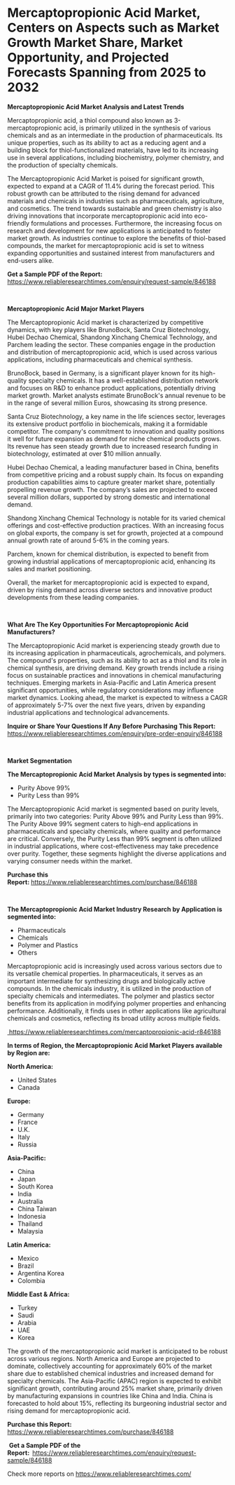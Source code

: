 <p><h1>Mercaptopropionic Acid Market, Centers on Aspects such as Market Growth Market Share, Market Opportunity, and Projected Forecasts Spanning from 2025 to 2032</h1></p><p><strong>Mercaptopropionic Acid Market Analysis and Latest Trends</strong></p>
<p><p>Mercaptopropionic acid, a thiol compound also known as 3-mercaptopropionic acid, is primarily utilized in the synthesis of various chemicals and as an intermediate in the production of pharmaceuticals. Its unique properties, such as its ability to act as a reducing agent and a building block for thiol-functionalized materials, have led to its increasing use in several applications, including biochemistry, polymer chemistry, and the production of specialty chemicals.</p><p>The Mercaptopropionic Acid Market is poised for significant growth, expected to expand at a CAGR of 11.4% during the forecast period. This robust growth can be attributed to the rising demand for advanced materials and chemicals in industries such as pharmaceuticals, agriculture, and cosmetics. The trend towards sustainable and green chemistry is also driving innovations that incorporate mercaptopropionic acid into eco-friendly formulations and processes. Furthermore, the increasing focus on research and development for new applications is anticipated to foster market growth. As industries continue to explore the benefits of thiol-based compounds, the market for mercaptopropionic acid is set to witness expanding opportunities and sustained interest from manufacturers and end-users alike.</p></p>
<p><strong>Get a Sample PDF of the Report:&nbsp;</strong> <a href="https://www.reliableresearchtimes.com/enquiry/request-sample/846188?utm_campaign=2143&utm_medium=2&utm_source=Github&utm_content=ia&utm_term=30012025&utm_id=mercaptopropionic-acid">https://www.reliableresearchtimes.com/enquiry/request-sample/846188</a></p>
<p>&nbsp;</p>
<p><strong>Mercaptopropionic Acid Major Market Players</strong></p>
<p><p>The Mercaptopropionic Acid market is characterized by competitive dynamics, with key players like BrunoBock, Santa Cruz Biotechnology, Hubei Dechao Chemical, Shandong Xinchang Chemical Technology, and Parchem leading the sector. These companies engage in the production and distribution of mercaptopropionic acid, which is used across various applications, including pharmaceuticals and chemical synthesis.</p><p>BrunoBock, based in Germany, is a significant player known for its high-quality specialty chemicals. It has a well-established distribution network and focuses on R&D to enhance product applications, potentially driving market growth. Market analysts estimate BrunoBock's annual revenue to be in the range of several million Euros, showcasing its strong presence.</p><p>Santa Cruz Biotechnology, a key name in the life sciences sector, leverages its extensive product portfolio in biochemicals, making it a formidable competitor. The company's commitment to innovation and quality positions it well for future expansion as demand for niche chemical products grows. Its revenue has seen steady growth due to increased research funding in biotechnology, estimated at over $10 million annually.</p><p>Hubei Dechao Chemical, a leading manufacturer based in China, benefits from competitive pricing and a robust supply chain. Its focus on expanding production capabilities aims to capture greater market share, potentially propelling revenue growth. The company’s sales are projected to exceed several million dollars, supported by strong domestic and international demand.</p><p>Shandong Xinchang Chemical Technology is notable for its varied chemical offerings and cost-effective production practices. With an increasing focus on global exports, the company is set for growth, projected at a compound annual growth rate of around 5-6% in the coming years.</p><p>Parchem, known for chemical distribution, is expected to benefit from growing industrial applications of mercaptopropionic acid, enhancing its sales and market positioning.</p><p>Overall, the market for mercaptopropionic acid is expected to expand, driven by rising demand across diverse sectors and innovative product developments from these leading companies.</p></p>
<p>&nbsp;</p>
<p><strong>What Are The Key Opportunities For Mercaptopropionic Acid Manufacturers?</strong></p>
<p><p>The Mercaptopropionic Acid market is experiencing steady growth due to its increasing application in pharmaceuticals, agrochemicals, and polymers. The compound's properties, such as its ability to act as a thiol and its role in chemical synthesis, are driving demand. Key growth trends include a rising focus on sustainable practices and innovations in chemical manufacturing techniques. Emerging markets in Asia-Pacific and Latin America present significant opportunities, while regulatory considerations may influence market dynamics. Looking ahead, the market is expected to witness a CAGR of approximately 5-7% over the next five years, driven by expanding industrial applications and technological advancements.</p></p>
<p><strong>Inquire or Share Your Questions If Any Before Purchasing This Report:</strong> <a href="https://www.reliableresearchtimes.com/enquiry/pre-order-enquiry/846188?utm_campaign=2143&utm_medium=2&utm_source=Github&utm_content=ia&utm_term=30012025&utm_id=mercaptopropionic-acid">https://www.reliableresearchtimes.com/enquiry/pre-order-enquiry/846188</a></p>
<p>&nbsp;</p>
<p><strong>Market Segmentation</strong></p>
<p><strong>The Mercaptopropionic Acid Market Analysis by types is segmented into:</strong></p>
<p><ul><li>Purity Above 99%</li><li>Purity Less than 99%</li></ul></p>
<p><p>The Mercaptopropionic Acid market is segmented based on purity levels, primarily into two categories: Purity Above 99% and Purity Less than 99%. The Purity Above 99% segment caters to high-end applications in pharmaceuticals and specialty chemicals, where quality and performance are critical. Conversely, the Purity Less than 99% segment is often utilized in industrial applications, where cost-effectiveness may take precedence over purity. Together, these segments highlight the diverse applications and varying consumer needs within the market.</p></p>
<p><strong>Purchase this Report:&nbsp;</strong><a href="https://www.reliableresearchtimes.com/purchase/846188?utm_campaign=2143&utm_medium=2&utm_source=Github&utm_content=ia&utm_term=30012025&utm_id=mercaptopropionic-acid">https://www.reliableresearchtimes.com/purchase/846188</a></p>
<p>&nbsp;</p>
<p><strong>The Mercaptopropionic Acid Market Industry Research by Application is segmented into:</strong></p>
<p><ul><li>Pharmaceuticals</li><li>Chemicals</li><li>Polymer and Plastics</li><li>Others</li></ul></p>
<p><p>Mercaptopropionic acid is increasingly used across various sectors due to its versatile chemical properties. In pharmaceuticals, it serves as an important intermediate for synthesizing drugs and biologically active compounds. In the chemicals industry, it is utilized in the production of specialty chemicals and intermediates. The polymer and plastics sector benefits from its application in modifying polymer properties and enhancing performance. Additionally, it finds uses in other applications like agricultural chemicals and cosmetics, reflecting its broad utility across multiple fields.</p></p>
<p><a href="https://www.reliableresearchtimes.com/mercaptopropionic-acid-r846188?utm_campaign=2143&utm_medium=2&utm_source=Github&utm_content=ia&utm_term=30012025&utm_id=mercaptopropionic-acid">&nbsp;https://www.reliableresearchtimes.com/mercaptopropionic-acid-r846188</a></p>
<p><strong>In terms of Region, the Mercaptopropionic Acid Market Players available by Region are:</strong></p>
<p>
    <p> <strong> North America: </strong>
        <ul>
            <li>United States</li>
            <li>Canada</li>
        </ul>
        </p> 
    <p> <strong> Europe: </strong>
        <ul>
            <li>Germany</li>
            <li>France</li>
            <li>U.K.</li>
            <li>Italy</li>
            <li>Russia</li>
        </ul>
        </p> 
    <p> <strong> Asia-Pacific: </strong>
        <ul>
            <li>China</li>
            <li>Japan</li>
            <li>South Korea</li>
            <li>India</li>
            <li>Australia</li>
            <li>China Taiwan</li>
            <li>Indonesia</li>
            <li>Thailand</li>
            <li>Malaysia</li>
        </ul>
        </p> 
    <p> <strong> Latin America: </strong>
        <ul>
            <li>Mexico</li>
            <li>Brazil</li>
            <li>Argentina Korea</li>
            <li>Colombia</li>
        </ul>
        </p> 
    <p> <strong> Middle East & Africa: </strong>
        <ul>
            <li>Turkey</li>
            <li>Saudi</li>
            <li>Arabia</li>
            <li>UAE</li>
            <li>Korea</li>
        </ul>
    </p>
    </p>
<p><p>The growth of the mercaptopropionic acid market is anticipated to be robust across various regions. North America and Europe are projected to dominate, collectively accounting for approximately 60% of the market share due to established chemical industries and increased demand for specialty chemicals. The Asia-Pacific (APAC) region is expected to exhibit significant growth, contributing around 25% market share, primarily driven by manufacturing expansions in countries like China and India. China is forecasted to hold about 15%, reflecting its burgeoning industrial sector and rising demand for mercaptopropionic acid.</p></p>
<p><strong>Purchase this Report: </strong><a href="https://www.reliableresearchtimes.com/purchase/846188?utm_campaign=2143&utm_medium=2&utm_source=Github&utm_content=ia&utm_term=30012025&utm_id=mercaptopropionic-acid">https://www.reliableresearchtimes.com/purchase/846188</a></p>
<p>&nbsp;<strong>Get a Sample PDF of the Report:&nbsp;&nbsp;</strong><a href="https://www.reliableresearchtimes.com/enquiry/request-sample/846188?utm_campaign=2143&utm_medium=2&utm_source=Github&utm_content=ia&utm_term=30012025&utm_id=mercaptopropionic-acid">https://www.reliableresearchtimes.com/enquiry/request-sample/846188</a></p>
<p><strong></strong></p>
<p>Check more reports on <a href="https://www.reliableresearchtimes.com/?utm_campaign=2143&utm_medium=2&utm_source=Github&utm_content=ia&utm_term=30012025&utm_id=mercaptopropionic-acid">https://www.reliableresearchtimes.com/</a></p>